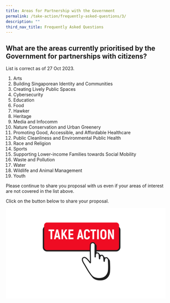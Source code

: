 ```yaml
---
title: Areas for Partnership with the Government
permalink: /take-action/frequently-asked-questions/3/
description: ""
third_nav_title: Frequently Asked Questions
---
```

## What are the areas currently prioritised by the Government for partnerships with citizens? 

List is correct as of 27 Oct 2023. 

1. Arts
2. Building Singaporean Identity and Communities
3. Creating Lively Public Spaces
4. Cybersecurity
5. Education
6. Food
7. Hawker
8. Heritage
9. Media and Infocomm
10. Nature Conservation and Urban Greenery
11. Promoting Good, Accessible, and Affordable Healthcare
12. Public Cleanliness and Environmental Public Health
13. Race and Religion
14. Sports
15. Supporting Lower-income Families towards Social Mobility
16. Waste and Pollution
17. Water
18. Wildlife and Animal Management
19. Youth

Please continue to share you proposal with us even if your areas of interest are not covered in the list above. 

Click on the button below to share your proposal. 

[![](/images/take%20action.png)](https://go.gov.sg/takeactiontoday)